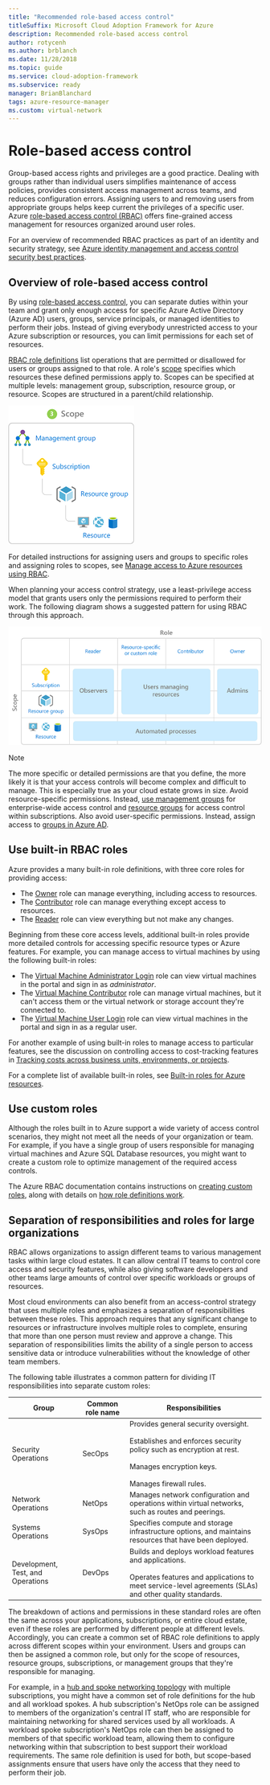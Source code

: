 ```yaml
---
title: "Recommended role-based access control"
titleSuffix: Microsoft Cloud Adoption Framework for Azure
description: Recommended role-based access control
author: rotycenh
ms.author: brblanch
ms.date: 11/28/2018
ms.topic: guide
ms.service: cloud-adoption-framework
ms.subservice: ready
manager: BrianBlanchard
tags: azure-resource-manager
ms.custom: virtual-network
---
```


# Role-based access control

Group-based access rights and privileges are a good practice. Dealing with groups rather than individual users simplifies maintenance of access policies, provides consistent access management across teams, and reduces configuration errors. Assigning users to and removing users from appropriate groups helps keep current the privileges of a specific user. Azure [role-based access control (RBAC)](https://docs.microsoft.com/azure/role-based-access-control/overview) offers fine-grained access management for resources organized around user roles.

For an overview of recommended RBAC practices as part of an identity and security strategy, see [Azure identity management and access control security best practices](https://docs.microsoft.com/azure/security/azure-security-identity-management-best-practices#use-role-based-access-control).

## Overview of role-based access control

By using [role-based access control](https://docs.microsoft.com/azure/role-based-access-control/overview), you can separate duties within your team and grant only enough access for specific Azure Active Directory (Azure AD) users, groups, service principals, or managed identities to perform their jobs. Instead of giving everybody unrestricted access to your Azure subscription or resources, you can limit permissions for each set of resources.

[RBAC role definitions](https://docs.microsoft.com/azure/role-based-access-control/role-definitions) list operations that are permitted or disallowed for users or groups assigned to that role. A role's [scope](https://docs.microsoft.com/azure/role-based-access-control/overview#scope) specifies which resources these defined permissions apply to. Scopes can be specified at multiple levels: management group, subscription, resource group, or resource. Scopes are structured in a parent/child relationship.

![RBAC scope hierarchy](../../_images/azure-best-practices/rbac-scope.png)

For detailed instructions for assigning users and groups to specific roles and assigning roles to scopes, see [Manage access to Azure resources using RBAC](https://docs.microsoft.com/azure/role-based-access-control/role-assignments-portal).

When planning your access control strategy, use a least-privilege access model that grants users only the permissions required to perform their work. The following diagram shows a suggested pattern for using RBAC through this approach.

![Suggested pattern for using RBAC](../../_images/azure-best-practices/rbac-least-privilege.png)

> [!NOTE]
> The more specific or detailed permissions are that you define, the more likely it is that your access controls will become complex and difficult to manage. This is especially true as your cloud estate grows in size. Avoid resource-specific permissions. Instead, [use management groups](https://docs.microsoft.com/azure/governance/management-groups) for enterprise-wide access control and [resource groups](https://docs.microsoft.com/azure/azure-resource-manager/resource-group-overview#resource-groups) for access control within subscriptions. Also avoid user-specific permissions. Instead, assign access to [groups in Azure AD](https://docs.microsoft.com/azure/active-directory/fundamentals/active-directory-manage-groups).

## Use built-in RBAC roles

Azure provides a many built-in role definitions, with three core roles for providing access:

- The [Owner](https://docs.microsoft.com/azure/role-based-access-control/built-in-roles#owner) role can manage everything, including access to resources.
- The [Contributor](https://docs.microsoft.com/azure/role-based-access-control/built-in-roles#contributor) role can manage everything except access to resources.
- The [Reader](https://docs.microsoft.com/azure/role-based-access-control/built-in-roles#reader) role can view everything but not make any changes.

Beginning from these core access levels, additional built-in roles provide more detailed controls for accessing specific resource types or Azure features. For example, you can manage access to virtual machines by using the following built-in roles:

- The [Virtual Machine Administrator Login](https://docs.microsoft.com/azure/role-based-access-control/built-in-roles#virtual-machine-administrator-login) role can view virtual machines in the portal and sign in as _administrator_.
- The [Virtual Machine Contributor](https://docs.microsoft.com/azure/role-based-access-control/built-in-roles#virtual-machine-contributor) role can manage virtual machines, but it can't access them or the virtual network or storage account they're connected to.
- The [Virtual Machine User Login](https://docs.microsoft.com/azure/role-based-access-control/built-in-roles#virtual-machine-user-login) role can view virtual machines in the portal and sign in as a regular user.

For another example of using built-in roles to manage access to particular features, see the discussion on controlling access to cost-tracking features in [Tracking costs across business units, environments, or projects](../azure-best-practices/track-costs.md#provide-the-right-level-of-cost-access).

For a complete list of available built-in roles, see [Built-in roles for Azure resources](https://docs.microsoft.com/azure/role-based-access-control/built-in-roles).

## Use custom roles

Although the roles built in to Azure support a wide variety of access control scenarios, they might not meet all the needs of your organization or team. For example, if you have a single group of users responsible for managing virtual machines and Azure SQL Database resources, you might want to create a custom role to optimize management of the required access controls.

The Azure RBAC documentation contains instructions on [creating custom roles](https://docs.microsoft.com/azure/role-based-access-control/custom-roles), along with details on [how role definitions work](https://docs.microsoft.com/azure/role-based-access-control/role-definitions).

## Separation of responsibilities and roles for large organizations

RBAC allows organizations to assign different teams to various management tasks within large cloud estates. It can allow central IT teams to control core access and security features, while also giving software developers and other teams large amounts of control over specific workloads or groups of resources.

Most cloud environments can also benefit from an access-control strategy that uses multiple roles and emphasizes a separation of responsibilities between these roles. This approach requires that any significant change to resources or infrastructure involves multiple roles to complete, ensuring that more than one person must review and approve a change. This separation of responsibilities limits the ability of a single person to access sensitive data or introduce vulnerabilities without the knowledge of other team members.

The following table illustrates a common pattern for dividing IT responsibilities into separate custom roles:

<!-- markdownlint-disable MD033 -->

| Group | Common role name | Responsibilities |
| --- | --- | --- |
| Security Operations | SecOps | Provides general security oversight.<br/><br/> Establishes and enforces security policy such as encryption at rest.<br/><br/> Manages encryption keys.<br/><br/> Manages firewall rules. |
| Network Operations | NetOps | Manages network configuration and operations within virtual networks, such as routes and peerings. |
| Systems Operations | SysOps | Specifies compute and storage infrastructure options, and maintains resources that have been deployed. |
| Development, Test, and Operations | DevOps | Builds and deploys workload features and applications.<br/><br/> Operates features and applications to meet service-level agreements (SLAs) and other quality standards. |

<!-- markdownlint-enable MD033 -->

The breakdown of actions and permissions in these standard roles are often the same across your applications, subscriptions, or entire cloud estate, even if these roles are performed by different people at different levels. Accordingly, you can create a common set of RBAC role definitions to apply across different scopes within your environment. Users and groups can then be assigned a common role, but only for the scope of resources, resource groups, subscriptions, or management groups that they're responsible for managing.

For example, in a [hub and spoke networking topology](../azure-best-practices/hub-spoke-network-topology.md) with multiple subscriptions, you might have a common set of role definitions for the hub and all workload spokes. A hub subscription's NetOps role can be assigned to members of the organization's central IT staff, who are responsible for maintaining networking for shared services used by all workloads. A workload spoke subscription's NetOps role can then be assigned to members of that specific workload team, allowing them to configure networking within that subscription to best support their workload requirements. The same role definition is used for both, but scope-based assignments ensure that users have only the access that they need to perform their job.
